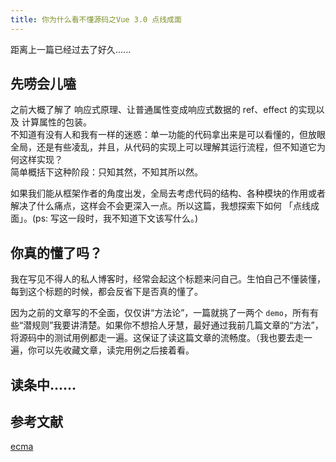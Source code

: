 ```yaml
---
title: 你为什么看不懂源码之Vue 3.0 点线成面
---
```

距离上一篇已经过去了好久......  

## 先唠会儿嗑

之前大概了解了 响应式原理、让普通属性变成响应式数据的 ref、effect 的实现以及 计算属性的包装。  
不知道有没有人和我有一样的迷惑：单一功能的代码拿出来是可以看懂的，但放眼全局，还是有些凌乱，并且，从代码的实现上可以理解其运行流程，但不知道它为何这样实现？  
简单概括下这种阶段：只知其然，不知其所以然。  

如果我们能从框架作者的角度出发，全局去考虑代码的结构、各种模块的作用或者解决了什么痛点，这样会不会更深入一点。所以这篇，我想探索下如何 「点线成面」。(ps: 写这一段时，我不知道下文该写什么。)  

## 你真的懂了吗？  

我在写见不得人的私人博客时，经常会起这个标题来问自己。生怕自己不懂装懂，每到这个标题的时候，都会反省下是否真的懂了。  

因为之前的文章写的不全面，仅仅讲“方法论”，一篇就挑了一两个 `demo`，所有有些“潜规则”我要讲清楚。如果你不想拾人牙慧，最好通过我前几篇文章的“方法”，将源码中的测试用例都走一遍。这保证了读这篇文章的流畅度。（我也要去走一遍，你可以先收藏文章，读完用例之后接着看。  

## 读条中......

## 参考文献  
[ecma](https://www.ecma-international.org/ecma-262/6.0/#sec-array-exotic-objects)